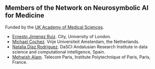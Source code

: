 ## Members of the Network on Neurosymbolic AI for Medicine 

Funded by the [UK Academy of Medical Sciences](https://acmedsci.ac.uk/).

- [Ernesto Jimenez Ruiz](https://www.city.ac.uk/about/people/academics/ernesto-jimenez-ruiz). City, University of London.
- [Michael Cochez](https://www.cochez.nl). Vrije Universiteit Amsterdam, the Netherlands.
- [Natalia Díaz Rodríguez](https://sites.google.com/view/nataliadiaz). DaSCI Andalusian Research Institute in data science and computational intelligence, Spain.
- [Mehwish Alam](https://sites.google.com/view/mehwish-alam/home). Telecom Paris, Institute Polytechnique of Paris, Paris, France.
